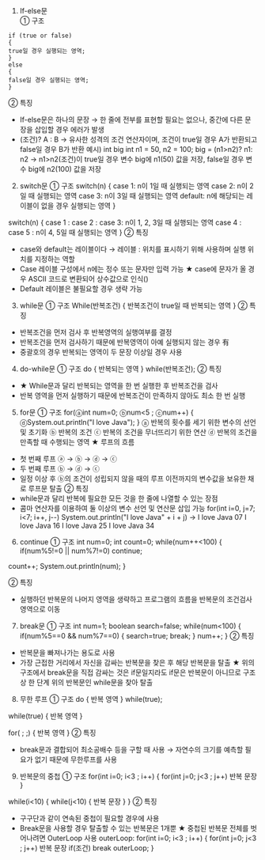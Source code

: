 1. If-else문  
① 구조  
~~~
if (true or false)
{
true일 경우 실행되는 영역;
}
else
{
false일 경우 실행되는 영역;
}
~~~
② 특징
- If-else문은 하나의 문장
→ 한 줄에 전부를 표현할 필요는 없으나, 중간에 다른 문장을 삽입할 경우 에러가 발생
- (조건)? A : B
→ 유사한 성격의 조건 연산자이며, 조건이 true일 경우 A가 반환되고 false일 경우 B가 반환
예시) 
int big
int n1 = 50, n2 = 100;
big = (n1>n2)? n1: n2
→ n1>n2(조건)이 true일 경우 변수 big에 n1(50) 값을 저장, false일 경우 변수 big에 n2(100) 값을 저장

2. switch문
① 구조
switch(n)
{
case 1:
n이 1일 때 실행되는 영역
case 2:
n이 2일 때 실행되는 영역
case 3:
n이 3일 때 실행되는 영역
default:
n에 해당되는 레이블이 없을 경우 실행되는 영역
}

switch(n)
{
case 1 : case 2 : case 3:
n이 1, 2, 3일 때 실행되는 영역
case 4 : case 5 :
n이 4, 5일 때 실행되는 영역
}
② 특징
- case와 default는 레이블이다
→ 레이블 : 위치를 표시하기 위해 사용하며 실행 위치를 지정하는 역할
- Case 레이블 구성에서 n에는 정수 또는 문자만 입력 가능
★ case에 문자가 올 경우 ASCII 코드로 변환되어 상수값으로 인식()
- Default 레이블은 불필요할 경우 생략 가능 

3. while문
① 구조
While(반복조건)
{
반복조건이 true일 때 반복되는 영역
}
② 특징
- 반복조건을 먼저 검사 후 반복영역의 실행여부를 결정
- 반복조건을 먼저 검사하기 때문에 반복영역이 아예 실행되지 않는 경우 有
- 중괄호의 경우 반복되는 영역이 두 문장 이상일 경우 사용

4. do-while문
① 구조
do
{
반복되는 영역
} while(반복조건);
② 특징
- ★ While문과 달리 반복되는 영역을 한 번 실행한 후 반복조건을 검사
- 반복 영역을 먼저 실행하기 때문에 반복조건이 만족하지 않아도 최소 한 번 실행 

5. for문	
① 구조
for(ⓐint num=0; ⓑnum<5 ; ⓒnum++)
{
ⓓSystem.out.println("I love Java");
}
ⓐ 반복의 횟수를 세기 위한 변수의 선언 및 초기화 
ⓑ 반복의 조건
ⓒ 반복의 조건을 무너뜨리기 위한 연산
ⓓ 반복의 조건을 만족할 때 수행되는 영역
★ 루프의 흐름
- 첫 번째 루프
ⓐ → ⓑ → ⓓ → ⓒ
- 두 번째 루프
ⓑ → ⓓ → ⓒ
- 일정 이상 후 ⓑ의 조건이 성립되지 않을 때의 루프
이전까지의 변수값을 보유한 채로 루프문 탈출 
② 특징
- while문과 달리 반복에 필요한 모든 것을 한 줄에 나열할 수 있는 장점
- 콤마 연산자를 이용하여 둘 이상의 변수 선언 및 연산문 삽입 가능
for(int i=0, j=7; i<7; i++, j--)
System.out.println("I love Java" + i + j)
→ I love Java 07
I love Java 16
I love Java 25
I love Java 34

6. continue
① 구조
int num=0;
int count=0;
while(num++<100)
{
if(num%5!=0 || num%7!=0)
continue;

count++;
System.out.println(num);
}

② 특징
- 실행하던 반복문의 나머지 영역을 생략하고 프로그램의 흐름을 반복문의 조건검사 영역으로 이동

7. break문
① 구조
int num=1;
boolean search=false;
while(num<100)
{
if(num%5==0 && num%7==0)
{
search=true;
break;
}
num++;
}
② 특징
- 반복문을 빠져나가는 용도로 사용
- 가장 근접한 거리에서 자신을 감싸는 반복문을 찾은 후 해당 반복문을 탈출
★ 위의 구조에서 break문을 직접 감싸는 것은 if문일지라도 if문은 반복문이 아니므로 구조상 한 단계 위의 반복문인 while문을 찾아 탈출

8. 무한 루프
① 구조
do
{
반복 영역
} while(true);

while(true)
{
반복 영역
}

for( ; ;)
{
반복 영역
}
② 특징
- break문과 결합되어 최소공배수 등을 구할 때 사용
→ 자연수의 크기를 예측할 필요가 없기 때문에 무한루프를 사용

9. 반복문의 중첩
① 구조
for(int i=0; i<3 ; i++)
{
for(int j=0; j<3 ; j++)
반복 문장
}

while(i<10)
{
while(j<10)
{
반복 문장
}
}
② 특징
- 구구단과 같이 연속된 중첩이 필요할 경우에 사용
- Break문을 사용할 경우 탈출할 수 있는 반복문은 1개뿐
★ 중첩된 반복문 전체를 벗어나려면 OuterLoop 사용
outerLoop:
for(int i=0; i<3 ; i++)
{
for(int j=0; j<3 ; j++)
반복 문장
if(조건)
break outerLoop;
}


